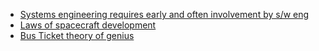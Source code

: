 
- [Systems engineering requires early and often involvement by s/w eng](https://insights.sei.cmu.edu/sei_blog/2019/08/why-software-architects-must-be-involved-in-the-earliest-systems-engineering-activities.html)
- [Laws of spacecraft development](https://spacecraft.ssl.umd.edu/akins_laws.html)
- [Bus Ticket theory of genius](http://paulgraham.com/genius.html)
